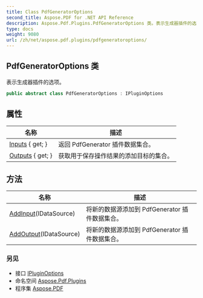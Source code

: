```yaml
---
title: Class PdfGeneratorOptions
second_title: Aspose.PDF for .NET API Reference
description: Aspose.Pdf.Plugins.PdfGeneratorOptions 类。表示生成器插件的选项
type: docs
weight: 9080
url: /zh/net/aspose.pdf.plugins/pdfgeneratoroptions/
---
```

## PdfGeneratorOptions 类

表示生成器插件的选项。

```csharp
public abstract class PdfGeneratorOptions : IPluginOptions
```

## 属性

| 名称 | 描述 |
| --- | --- |
| [Inputs](../../aspose.pdf.plugins/pdfgeneratoroptions/inputs/) { get; } | 返回 PdfGenerator 插件数据集合。 |
| [Outputs](../../aspose.pdf.plugins/pdfgeneratoroptions/outputs/) { get; } | 获取用于保存操作结果的添加目标的集合。 |

## 方法

| 名称 | 描述 |
| --- | --- |
| [AddInput](../../aspose.pdf.plugins/pdfgeneratoroptions/addinput/)(IDataSource) | 将新的数据源添加到 PdfGenerator 插件数据集合。 |
| [AddOutput](../../aspose.pdf.plugins/pdfgeneratoroptions/addoutput/)(IDataSource) | 将新的数据源添加到 PdfGenerator 插件数据集合。 |

### 另见

* 接口 [IPluginOptions](../ipluginoptions/)
* 命名空间 [Aspose.Pdf.Plugins](../../aspose.pdf.plugins/)
* 程序集 [Aspose.PDF](../../)